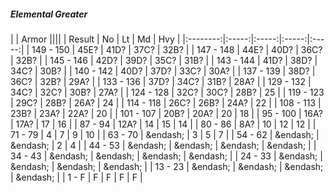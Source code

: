 ##### Elemental Greater

|      | Armor ||||
| Result | No | Lt | Md | Hvy |
|:--------:|:-----:|:-----:|:-----:|:-----:|
| 149 - 150 | 45E? | 41D? | 37C? | 32B? |
| 147 - 148 | 44E? | 40D? | 36C? | 32B? |
| 145 - 146 | 42D? | 39D? | 35C? | 31B? |
| 143 - 144 | 41D? | 38D? | 34C? | 30B? |
| 140 - 142 | 40D? | 37D? | 33C? | 30A? |
| 137 - 139 | 38D? | 36C? | 32B? | 29A? |
| 133 - 136 | 37D? | 34C? | 31B? | 28A? |
| 129 - 132 | 34C? | 32C? | 30B? | 27A? |
| 124 - 128 | 32C? | 30C? | 28B? | 25 |
| 119 - 123 | 29C? | 28B? | 26A? | 24 |
| 114 - 118 | 26C? | 26B? | 24A? | 22 |
| 108 - 113 | 23B? | 23A? | 22A? | 20 |
| 101 - 107 | 20B? | 20A? | 20 | 18 |
| 95 - 100 | 16A? | 17A? | 17 | 16 |
| 87 - 94 | 12A? | 14 | 15 | 14 |
| 80 - 86 | 8A? | 10 | 12 | 12 |
| 71 - 79 | 4 | 7 | 9 | 10 |
| 63 - 70 | &endash;  | 3 | 5 | 7 |
| 54 - 62 | &endash;  | &endash;  | 2 | 4 |
| 44 - 53 | &endash;  | &endash;  | &endash;  | &endash;  |
| 34 - 43 | &endash;  | &endash;  | &endash;  | &endash;  |
| 24 - 33 | &endash;  | &endash;  | &endash;  | &endash;  |
| 13 - 23 | &endash;  | &endash;  | &endash;  | &endash;  |
| 1 - F | F | F | F | F |
